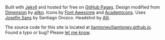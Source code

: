 Built with [Jekyll](https://jekyllrb.com/) and hosted for free on [GitHub Pages](https://pages.github.com/). Design modified from [Dimension](https://html5up.net/dimension) by [ajlkn](https://aj.lkn.io/). Icons by [Font Awesome](https://fontawesome.com/) and [Academicons](https://jpswalsh.github.io/academicons/). Uses [Josefin Sans](https://fonts.google.com/specimen/Josefin+Sans) by Santiago Orozco. Headshot by [Alli](https://alliho.github.io/).

The source code for this site is located at [liamtoney/liamtoney.github.io](https://github.com/liamtoney/liamtoney.github.io). Found a typo or bug? Please [let me know](https://github.com/liamtoney/liamtoney.github.io/issues/new).
